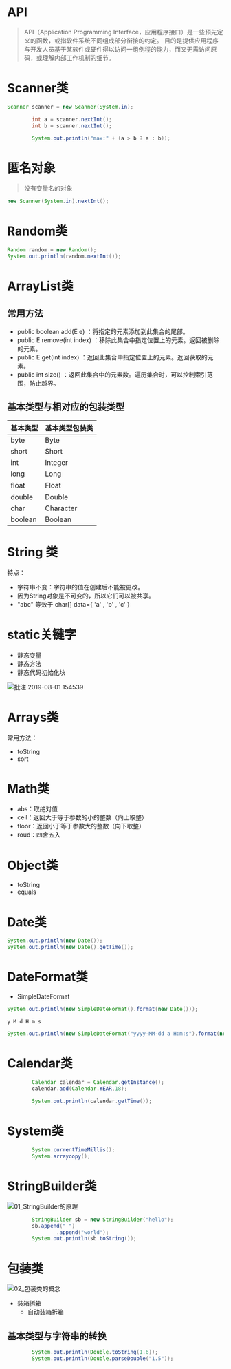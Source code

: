 # API

> API（Application Programming Interface，应用程序接口）是一些预先定义的函数，或指软件系统不同组成部分衔接的约定。 目的是提供应用程序与开发人员基于某软件或硬件得以访问一组例程的能力，而又无需访问原码，或理解内部工作机制的细节。

# Scanner类

```java
Scanner scanner = new Scanner(System.in);

        int a = scanner.nextInt();
        int b = scanner.nextInt();

        System.out.println("max:" + (a > b ? a : b));
```

# 匿名对象

> 没有变量名的对象

```java
new Scanner(System.in).nextInt();
```

# Random类

```java
Random random = new Random();
System.out.println(random.nextInt());
```

# ArrayList类

## 常用方法

- public boolean add(E e) ：将指定的元素添加到此集合的尾部。
- public E remove(int index) ：移除此集合中指定位置上的元素。返回被删除的元素。
- public E get(int index) ：返回此集合中指定位置上的元素。返回获取的元素。
- public int size() ：返回此集合中的元素数。遍历集合时，可以控制索引范围，防止越界。

## 基本类型与相对应的包装类型

基本类型    | 基本类型包装类
------- | ---------
byte    | Byte
short   | Short
int     | Integer
long    | Long
ﬂoat    | Float
double  | Double
char    | Character
boolean | Boolean

# String 类

特点：

- 字符串不变：字符串的值在创建后不能被更改。
- 因为String对象是不可变的，所以它们可以被共享。
- "abc" 等效于 char[] data={ 'a' , 'b' , 'c' }

# static关键字

- 静态变量
- 静态方法
- 静态代码初始化块

![批注 2019-08-01 154539](/assets/批注%202019-08-01%20154539.png)

# Arrays类

常用方法：

- toString
- sort

# Math类

- abs：取绝对值
- ceil：返回大于等于参数的小的整数（向上取整）
- floor：返回小于等于参数大的整数（向下取整）
- roud：四舍五入

# Object类

- toString
- equals

# Date类

```java
System.out.println(new Date());
System.out.println(new Date().getTime());
```

# DateFormat类

- SimpleDateFormat

```java
System.out.println(new SimpleDateFormat().format(new Date()));
```

`y M d H m s`

```java
System.out.println(new SimpleDateFormat("yyyy-MM-dd a H:m:s").format(new Date()));
```

# Calendar类

```java
        Calendar calendar = Calendar.getInstance();
        calendar.add(Calendar.YEAR,18);
        
        System.out.println(calendar.getTime());
```

# System类

```java
        System.currentTimeMillis();
        System.arraycopy();
```

# StringBuilder类

![01_StringBuilder的原理](/assets/01_StringBuilder的原理.bmp)

```java
        StringBuilder sb = new StringBuilder("hello");
        sb.append(" ")
                .append("world");
        System.out.println(sb.toString());
```

# 包装类

![02_包装类的概念](/assets/02_包装类的概念.bmp)

- 装箱拆箱
  - 自动装箱拆箱

## 基本类型与字符串的转换

```java
        System.out.println(Double.toString(1.6));
        System.out.println(Double.parseDouble("1.5"));
```








